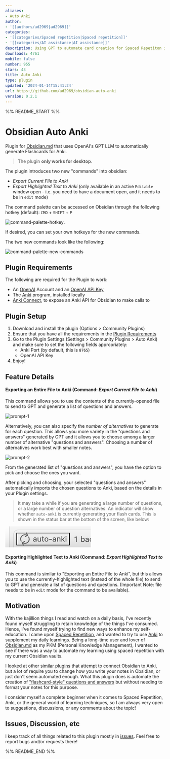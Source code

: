 ```yaml
---
aliases:
- Auto Anki
author:
- '[[authors/ad2969|ad2969]]'
categories:
- '[[categories/Spaced repetition|Spaced repetition]]'
- '[[categories/AI assistance|AI assistance]]'
description: Using GPT to automate card creation for Spaced Repetiton in Anki
downloads: 4761
mobile: false
number: 955
stars: 43
title: Auto Anki
type: plugin
updated: '2024-01-14T15:41:24'
url: https://github.com/ad2969/obsidian-auto-anki
version: 0.2.1
---
```


%% README_START %%

# Obsidian Auto Anki

Plugin for [Obsidian.md](https://obsidian.md/) that uses OpenAI's GPT LLM to automatically generate Flashcards for Anki.

> The plugin **only works for desktop**.

The plugin introduces two new "commands" into obsidian:
- _Export Current File to Anki_
- _Export Highlighted Text to Anki_ (only available in an active `Editable` window open - i.e. you need to have a document open, and it needs to be in `edit` mode)

The command palette can be accessed on Obsidian through the following hotkey (default): `CMD` + `SHIFT` + `P`

![command-palette-hotkey](https://raw.githubusercontent.com/ad2969/obsidian-auto-anki/HEAD/media/command-palette-hotkey.png).

If desired, you can set your own hotkeys for the new commands.

The two new commands look like the following:

![command-palette-new-commands](https://raw.githubusercontent.com/ad2969/obsidian-auto-anki/HEAD/media/command-palette-new-commands.png)

## Plugin Requirements

The following are required for the Plugin to work:
- An [OpenAI](https://openai.com/) Account and an [OpenAI API Key](https://platform.openai.com/account/api-keys)
- The [Anki](https://apps.ankiweb.net/) program, installed locally
- [Anki Connect](https://github.com/FooSoft/anki-connect), to expose an Anki API for Obsidian to make calls to

## Plugin Setup

1. Download and install the plugin (Options > Community Plugins)
2. Ensure that you have all the requirements in the [Plugin Requirements](#plugin-requirements)
3. Go to the Plugin Settings (Settings > Community Plugins > Auto Anki) and make sure to set the following fields appropriately:
    - Anki Port (by default, this is `8765`)
    - OpenAI API Key
4. Enjoy!

## Feature Details

#### Exporting an Entire File to Anki (Command: _Export Current File to Anki_)
This command allows you to use the contents of the currently-opened file to send to GPT and generate a list of questions and answers.

![prompt-1](https://raw.githubusercontent.com/ad2969/obsidian-auto-anki/HEAD/media/prompt-1.png)

Alternatively, you can also specify the _number of alternatives_ to generate for each question. This allows you more variety in the "questions and answers" generated by GPT and it allows you to choose among a larger number of alternative "questions and answers". Choosing a number of alternatives work best with smaller notes.

![prompt-2](https://raw.githubusercontent.com/ad2969/obsidian-auto-anki/HEAD/media/prompt-2.png)

From the generated list of "questions and answers", you have the option to pick and choose the ones you want.

After picking and choosing, your selected "questions and answers" automatically imports the chosen questions to Anki, based on the details in your Plugin settings.

> It may take a while if you are generating a large number of questions, or a large number of question alternatives.
An indicator will show whether `auto-anki` is currently generating your flash cards. This is shown in the status bar at the bottom of the screen, like below:

![status-bar-running](https://raw.githubusercontent.com/ad2969/obsidian-auto-anki/HEAD/media/status-bar-running.png)

#### Exporting Highlighted Text to Anki (Command: _Export Highlighted Text to Anki_)
This command is similar to "Exporting an Entire File to Anki", but this allows you to use the currently-highlighted text (instead of the whole file) to send to GPT and generate a list of questions and questions. (Important Note: file needs to be in `edit` mode for the command to be available).

## Motivation

With the kajillion things I read and watch on a daily basis, I've recently found myself struggling to retain knowledge of the things I've consumed. Hence, I've found myself trying to find new ways to enhance my self-education. I came upon [Spaced Repetition](https://en.wikipedia.org/wiki/Spaced_repetition), and wanted to try to use [Anki](https://apps.ankiweb.net/) to supplement my daily learnings. Being a long-time user and lover of [Obsidian.md](https://obsidian.md/) as my PKM (Personal Knowledge Management), I wanted to see if there was a way to automate my learning using spaced repetition with my current Obsidian vaults.

I looked at other [similar plugins](https://github.com/Pseudonium/Obsidian_to_Anki) that attempt to connect Obsidian to Anki, but a lot of require you to change how you write your notes in Obsidian, or just don't seem automated enough. What this plugin does is automate the creation of ["flashcard-style" questions and answers](https://en.wikipedia.org/wiki/Leitner_system) but without needing to format your notes for this purpose.

I consider myself a complete beginner when it comes to Spaced Repetition, Anki, or the general world of learning techniques, so I am always very open to suggestions, discussions, or any comments about the topic!

## Issues, Discussion, etc

I keep track of all things related to this plugin mostly in [issues](https://github.com/ad2969/obsidian-auto-anki/issues). Feel free to report bugs and/or requests there!


%% README_END %%